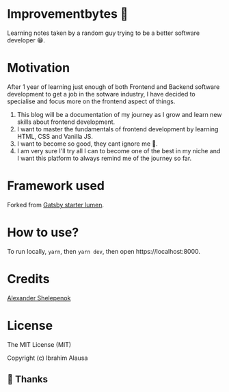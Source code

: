 # Improvementbytes 💪
Learning notes taken by a random guy trying to be a better software developer 😁.


# Motivation
After 1 year of learning just enough of both Frontend and Backend software development to get a job in the sotware industry, I have decided to specialise and focus more on the frontend aspect of things.
1. This blog will be a documentation of my journey as I grow and learn new skills about frontend development.
2. I want to master the fundamentals of frontend development by learning HTML, CSS and Vanilla JS.
3. I want to become so good, they cant ignore me 💪.
4. I am very sure I'll try all I can to become one of the best in my niche and I want this platform to always remind me of the journey so far.


# Framework used

Forked from [Gatsby starter lumen](https://github.com/alxshelepenok/gatsby-starter-lumen).


# How to use?
To run locally, `yarn`, then `yarn dev`, then open https://localhost:8000.

# Credits
[Alexander Shelepenok](https://github.com/alxshelepenok)

# License
The MIT License (MIT)

Copyright (c) Ibrahim Alausa

## 💜 Thanks